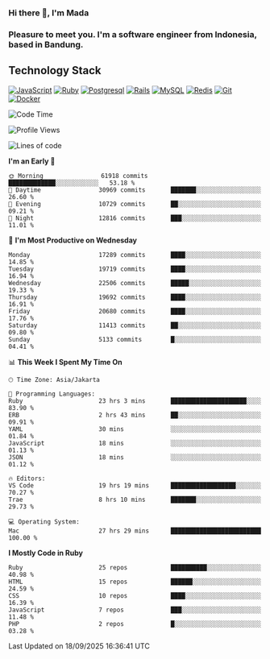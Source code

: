 ### Hi there 👋, I'm Mada
### Pleasure to meet you. I'm a software engineer from Indonesia, based in Bandung.

## Technology Stack

[![JavaScript](https://img.shields.io/badge/-JavaScript-%23F7DF1C?style=flat-square&logo=javascript&logoColor=000000&labelColor=%23F7DF1C&color=%23FFCE5A)](https://www.javascript.com/)
[![Ruby](https://img.shields.io/badge/Ruby-CC342D?style=flat-square&logo=ruby&logoColor=white)](https://www.ruby-lang.org/en/)
[![Postgresql](https://img.shields.io/badge/PostgreSQL-316192?style=flat-square&logo=postgresql&logoColor=ffffff)](https://www.postgresql.org/)
[![Rails](https://img.shields.io/badge/Ruby_on_Rails-CC0000?style=flat-square&logo=ruby-on-rails&logoColor=white)](https://rubyonrails.org/)
[![MySQL](https://img.shields.io/badge/-MySQL-4479A1?style=flat-square&logo=MySQL&logoColor=ffffff)](https://www.mysql.com/)
[![Redis](https://img.shields.io/badge/-Redis-DC382D?style=flat-square&logo=Redis&logoColor=ffffff)](https://redis.io/)
[![Git](https://img.shields.io/badge/-Git-%23F05032?style=flat-square&logo=git&logoColor=%23ffffff)](https://git-scm.com/)
[![Docker](https://img.shields.io/badge/-Docker-2496ED?style=flat-square&logo=docker&logoColor=ffffff)](https://www.docker.com/)
<!--
**madaarya/madaarya** is a ✨ _special_ ✨ repository because its `README.md` (this file) appears on your GitHub profile.

Here are some ideas to get you started:

- 🔭 I’m currently working on ...
- 🌱 I’m currently learning ...
- 👯 I’m looking to collaborate on ...
- 🤔 I’m looking for help with ...
- 💬 Ask me about ...
- 📫 How to reach me: ...
- 😄 Pronouns: ...
- ⚡ Fun fact: ...
-->
<!--START_SECTION:waka-->
![Code Time](http://img.shields.io/badge/Code%20Time-7%2C727%20hrs%2027%20mins-blue)

![Profile Views](http://img.shields.io/badge/Profile%20Views-0-blue)

![Lines of code](https://img.shields.io/badge/From%20Hello%20World%20I%27ve%20Written-53.5%20million%20lines%20of%20code-blue)

**I'm an Early 🐤** 

```text
🌞 Morning                61918 commits       █████████████░░░░░░░░░░░░   53.18 % 
🌆 Daytime                30969 commits       ███████░░░░░░░░░░░░░░░░░░   26.60 % 
🌃 Evening                10729 commits       ██░░░░░░░░░░░░░░░░░░░░░░░   09.21 % 
🌙 Night                  12816 commits       ███░░░░░░░░░░░░░░░░░░░░░░   11.01 % 
```
📅 **I'm Most Productive on Wednesday** 

```text
Monday                   17289 commits       ████░░░░░░░░░░░░░░░░░░░░░   14.85 % 
Tuesday                  19719 commits       ████░░░░░░░░░░░░░░░░░░░░░   16.94 % 
Wednesday                22506 commits       █████░░░░░░░░░░░░░░░░░░░░   19.33 % 
Thursday                 19692 commits       ████░░░░░░░░░░░░░░░░░░░░░   16.91 % 
Friday                   20680 commits       ████░░░░░░░░░░░░░░░░░░░░░   17.76 % 
Saturday                 11413 commits       ██░░░░░░░░░░░░░░░░░░░░░░░   09.80 % 
Sunday                   5133 commits        █░░░░░░░░░░░░░░░░░░░░░░░░   04.41 % 
```


📊 **This Week I Spent My Time On** 

```text
🕑︎ Time Zone: Asia/Jakarta

💬 Programming Languages: 
Ruby                     23 hrs 3 mins       █████████████████████░░░░   83.90 % 
ERB                      2 hrs 43 mins       ██░░░░░░░░░░░░░░░░░░░░░░░   09.91 % 
YAML                     30 mins             ░░░░░░░░░░░░░░░░░░░░░░░░░   01.84 % 
JavaScript               18 mins             ░░░░░░░░░░░░░░░░░░░░░░░░░   01.13 % 
JSON                     18 mins             ░░░░░░░░░░░░░░░░░░░░░░░░░   01.12 % 

🔥 Editors: 
VS Code                  19 hrs 19 mins      ██████████████████░░░░░░░   70.27 % 
Trae                     8 hrs 10 mins       ███████░░░░░░░░░░░░░░░░░░   29.73 % 

💻 Operating System: 
Mac                      27 hrs 29 mins      █████████████████████████   100.00 % 
```

**I Mostly Code in Ruby** 

```text
Ruby                     25 repos            ██████████░░░░░░░░░░░░░░░   40.98 % 
HTML                     15 repos            ██████░░░░░░░░░░░░░░░░░░░   24.59 % 
CSS                      10 repos            ████░░░░░░░░░░░░░░░░░░░░░   16.39 % 
JavaScript               7 repos             ███░░░░░░░░░░░░░░░░░░░░░░   11.48 % 
PHP                      2 repos             █░░░░░░░░░░░░░░░░░░░░░░░░   03.28 % 
```




 Last Updated on 18/09/2025 16:36:41 UTC
<!--END_SECTION:waka-->
